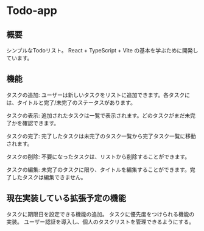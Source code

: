 # Todo-app

## 概要

シンプルなTodoリスト。
React + TypeScript + Vite の基本を学ぶために開発しています。

## 機能

タスクの追加:
ユーザーは新しいタスクをリストに追加できます。各タスクには、タイトルと完了/未完了のステータスがあります。

タスクの表示:
追加されたタスクは一覧で表示されます。どのタスクがまだ未完了かを確認できます。

タスクの完了:
完了したタスクは未完了のタスク一覧から完了タスク一覧に移動されます。

タスクの削除:
不要になったタスクは、リストから削除することができます。

タスクの編集:
未完了のタスクに限り、タイトルを編集することができます。完了したタスクは編集できません。

## 現在実装している拡張予定の機能

タスクに期限日を設定できる機能の追加。
タスクに優先度をつけられる機能の実装。
ユーザー認証を導入し、個人のタスクリストを管理できるようにする。